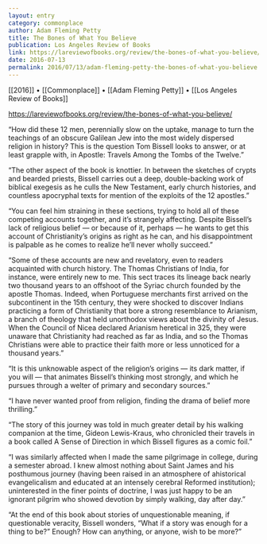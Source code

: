 ```yaml
---
layout: entry
category: commonplace
author: Adam Fleming Petty
title: The Bones of What You Believe
publication: Los Angeles Review of Books
link: https://lareviewofbooks.org/review/the-bones-of-what-you-believe/
date: 2016-07-13
permalink: 2016/07/13/adam-fleming-petty-the-bones-of-what-you-believe
---
```


[[2016]] • [[Commonplace]] • [[Adam Fleming Petty]] • [[Los Angeles Review of Books]]

https://lareviewofbooks.org/review/the-bones-of-what-you-believe/

“How did these 12 men, perennially slow on the uptake, manage to turn the teachings of an obscure Galilean Jew into the most widely dispersed religion in history? This is the question Tom Bissell looks to answer, or at least grapple with, in Apostle: Travels Among the Tombs of the Twelve.”

“The other aspect of the book is knottier. In between the sketches of crypts and bearded priests, Bissell carries out a deep, double-backing work of biblical exegesis as he culls the New Testament, early church histories, and countless apocryphal texts for mention of the exploits of the 12 apostles.”

“You can feel him straining in these sections, trying to hold all of these competing accounts together, and it’s strangely affecting. Despite Bissell’s lack of religious belief — or because of it, perhaps — he wants to get this account of Christianity’s origins as right as he can, and his disappointment is palpable as he comes to realize he’ll never wholly succeed.”

“Some of these accounts are new and revelatory, even to readers acquainted with church history. The Thomas Christians of India, for instance, were entirely new to me. This sect traces its lineage back nearly two thousand years to an offshoot of the Syriac church founded by the apostle Thomas. Indeed, when Portuguese merchants first arrived on the subcontinent in the 15th century, they were shocked to discover Indians practicing a form of Christianity that bore a strong resemblance to Arianism, a branch of theology that held unorthodox views about the divinity of Jesus. When the Council of Nicea declared Arianism heretical in 325, they were unaware that Christianity had reached as far as India, and so the Thomas Christians were able to practice their faith more or less unnoticed for a thousand years.”

“It is this unknowable aspect of the religion’s origins — its dark matter, if you will — that animates Bissell’s thinking most strongly, and which he pursues through a welter of primary and secondary sources.”

“I have never wanted proof from religion, finding the drama of belief more thrilling.”

“The story of this journey was told in much greater detail by his walking companion at the time, Gideon Lewis-Kraus, who chronicled their travels in a book called A Sense of Direction in which Bissell figures as a comic foil.”

“I was similarly affected when I made the same pilgrimage in college, during a semester abroad. I knew almost nothing about Saint James and his posthumous journey (having been raised in an atmosphere of ahistorical evangelicalism and educated at an intensely cerebral Reformed institution); uninterested in the finer points of doctrine, I was just happy to be an ignorant pilgrim who showed devotion by simply walking, day after day.”

“At the end of this book about stories of unquestionable meaning, if questionable veracity, Bissell wonders, “What if a story was enough for a thing to be?” Enough? How can anything, or anyone, wish to be more?”
